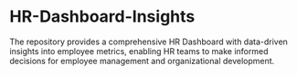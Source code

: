 # HR-Dashboard-Insights
The repository provides a comprehensive HR Dashboard with data-driven insights into employee metrics, enabling HR teams to make informed decisions for employee management and organizational development.
